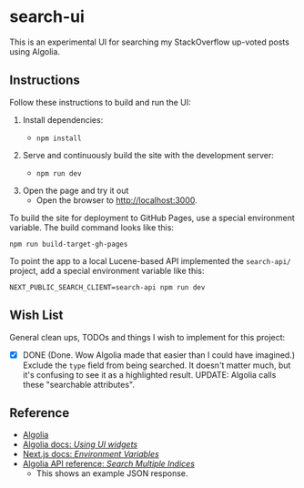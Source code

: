 # search-ui

This is an experimental UI for searching my StackOverflow up-voted posts using Algolia.


## Instructions

Follow these instructions to build and run the UI:

1. Install dependencies:
    * ```shell
      npm install
      ```
1. Serve and continuously build the site with the development server:
    * ```shell
      npm run dev
      ```
1. Open the page and try it out
   * Open the browser to <http://localhost:3000>.

To build the site for deployment to GitHub Pages, use a special environment variable. The build command looks like this:

```shell
npm run build-target-gh-pages
```

To point the app to a local Lucene-based API implemented the `search-api/` project, add a special environment variable
like this:

```shell
NEXT_PUBLIC_SEARCH_CLIENT=search-api npm run dev
```

## Wish List

General clean ups, TODOs and things I wish to implement for this project:

* [x] DONE (Done. Wow Algolia made that easier than I could have imagined.) Exclude the `type` field from being searched. It doesn't matter much, but it's confusing to see it as a highlighted
      result. UPDATE: Algolia calls these "searchable attributes".

## Reference

* [Algolia](https://www.algolia.com/)
* [Algolia docs: *Using UI widgets*](https://www.algolia.com/doc/guides/building-search-ui/what-is-instantsearch/react-hooks#using-ui-widgets)
* [Next.js docs: *Environment Variables*](https://nextjs.org/docs/basic-features/environment-variables)
* [Algolia API reference: *Search Multiple Indices*](https://www.algolia.com/doc/api-reference/api-methods/multiple-queries/#json-format)
  * This shows an example JSON response.
